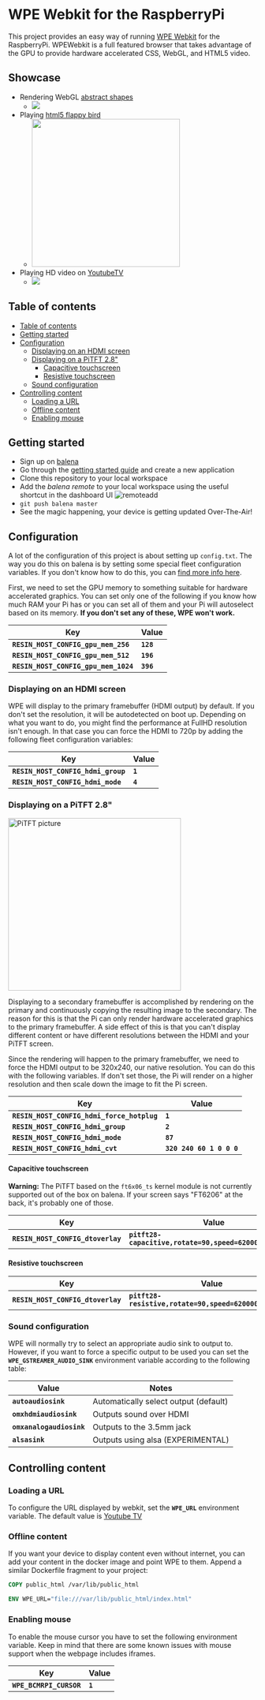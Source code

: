 # WPE Webkit for the RaspberryPi

This project provides an easy way of running [WPE
Webkit](https://www.igalia.com/wpe/) for the RaspberryPi. WPEWebkit is a full
featured browser that takes advantage of the GPU to provide hardware
accelerated CSS, WebGL, and HTML5 video.

## Showcase

* Rendering WebGL [abstract shapes](https://mrdoob.neocities.org/023/)
	* <img src="http://i.imgur.com/RiP5gwe.gif" />
* Playing [html5 flappy bird](https://nebezb.com/floppybird/)
	* <img src="http://i.imgur.com/X0folHz.gif" width="300px" />
* Playing HD video on [YoutubeTV](https://youtube.com/tv)
	* <img src="http://i.imgur.com/wpRygCt.gif" />

## Table of contents

* [Table of contents](#table-of-contents)
* [Getting started](#getting-started)
* [Configuration](#configuration)
    * [Displaying on an HDMI screen](#displaying-to-an-hdmi-screen)
    * [Displaying on a PiTFT 2.8"](#displaying-to-pitft-28)
		* [Capacitive touchscreen](#capacitive-touchscreen)
		* [Resistive touchscreen](#resistive-touchscreen)
    * [Sound configuration](#sound-configuration)
* [Controlling content](#controlling-content)
	* [Loading a URL](#loading-a-url)
	* [Offline content](#offline-content)
	* [Enabling mouse](#enabling-mouse)

## Getting started

* Sign up on [balena](https://dashboard.balena-cloud.io/signup)
* Go through the [getting started guide](http://balena.io/docs/raspberrypi/nodejs/getting-started/) and create a new application
* Clone this repository to your local workspace
* Add the _balena remote_ to your local workspace using the useful shortcut in the dashboard UI ![remoteadd](http://i.imgur.com/no1DNSx.png)
* `git push balena master`
* See the magic happening, your device is getting updated Over-The-Air!

## Configuration

A lot of the configuration of this project is about setting up `config.txt`.
The way you do this on balena is by setting some special fleet configuration
variables. If you don't know how to do this, you can [find more info
here](https://balena.io/docs/configuration/advanced/#modifying-config-txt-remotely).

First, we need to set the GPU memory to something suitable for hardware
accelerated graphics. You can set only one of the following if you know how
much RAM your Pi has or you can set all of them and your Pi will autoselect
based on its memory. **If you don't set any of these, WPE won't work.**

| Key                                 | Value
|-------------------------------------|----------
|**`RESIN_HOST_CONFIG_gpu_mem_256`**  | **`128`**
|**`RESIN_HOST_CONFIG_gpu_mem_512`**  | **`196`**
|**`RESIN_HOST_CONFIG_gpu_mem_1024`** | **`396`**

### Displaying on an HDMI screen

WPE will display to the primary framebuffer (HDMI output) by default. If you
don't set the resolution, it will be autodetected on boot up. Depending on what
you want to do, you might find the performance at FullHD resolution isn't
enough. In that case you can force the HDMI to 720p by adding the following
fleet configuration variables:

| Key                               | Value
|-----------------------------------|--------
|**`RESIN_HOST_CONFIG_hdmi_group`** | **`1`**
|**`RESIN_HOST_CONFIG_hdmi_mode`**  | **`4`**

### Displaying on a PiTFT 2.8"

<img src="https://i.imgur.com/VaIPJ0L.jpg" alt="PiTFT picture" width="350px" />

Displaying to a secondary framebuffer is accomplished by rendering on the
primary and continuously copying the resulting image to the secondary. The
reason for this is that the Pi can only render hardware accelerated graphics to
the primary framebuffer. A side effect of this is that you can't display
different content or have different resolutions between the HDMI and your PiTFT
screen.

Since the rendering will happen to the primary framebuffer, we need to force
the HDMI output to be 320x240, our native resolution. You can do this with the
following variables. If don't set those, the Pi will render on a higher
resolution and then scale down the image to fit the Pi screen.

| Key                                       | Value
|-------------------------------------------|-------------------------
|**`RESIN_HOST_CONFIG_hdmi_force_hotplug`** | **`1`**
|**`RESIN_HOST_CONFIG_hdmi_group`**         | **`2`**
|**`RESIN_HOST_CONFIG_hdmi_mode`**          | **`87`**
|**`RESIN_HOST_CONFIG_hdmi_cvt`**           | **`320 240 60 1 0 0 0`**

#### Capacitive touchscreen

**Warning:** The PiTFT based on the `ft6x06_ts` kernel module is not currently
supported out of the box on balena. If your screen says "FT6206" at the back,
it's probably one of those.

| Key                              | Value
|----------------------------------|--------------------------------------------------------
|**`RESIN_HOST_CONFIG_dtoverlay`** | **`pitft28-capacitive,rotate=90,speed=62000000,fps=60`**

#### Resistive touchscreen

| Key                              | Value
|----------------------------------|--------------------------------------------------------
|**`RESIN_HOST_CONFIG_dtoverlay`** | **`pitft28-resistive,rotate=90,speed=62000000,fps=60`**

### Sound configuration

WPE will normally try to select an appropriate audio sink to output to.
However, if you want to force a specific output to be used you can set the
**`WPE_GSTREAMER_AUDIO_SINK`** environment variable according to the following
table:

| Value                   | Notes
|-------------------------|--------------------------------------
|**`autoaudiosink`**      | Automatically select output (default)
|**`omxhdmiaudiosink`**   | Outputs sound over HDMI
|**`omxanalogaudiosink`** | Outputs to the 3.5mm jack
|**`alsasink`**           | Outputs using alsa (EXPERIMENTAL)

## Controlling content

### Loading a URL

To configure the URL displayed by webkit, set the **`WPE_URL`** environment
variable. The default value is [Youtube TV](http://www.youtube.com/tv)

### Offline content

If you want your device to display content even without internet, you can add
your content in the docker image and point WPE to them. Append a similar
Dockerfile fragment to your project:

```Dockerfile
COPY public_html /var/lib/public_html

ENV WPE_URL="file:///var/lib/public_html/index.html"
```

### Enabling mouse

To enable the mouse cursor you have to set the following environment variable.
Keep in mind that there are some known issues with mouse support when the
webpage includes iframes.

| Key                    | Value
|------------------------|---------
|**`WPE_BCMRPI_CURSOR`** | **`1`**
